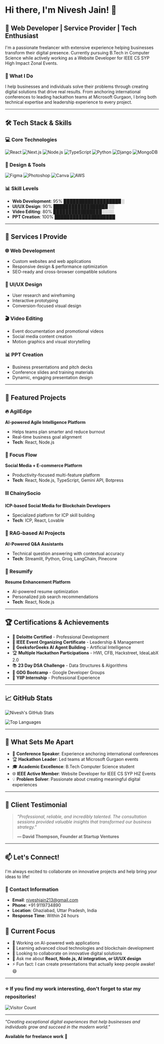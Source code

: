 # Hi there, I'm Nivesh Jain! 👋

## 🚀 Web Developer | Service Provider | Tech Enthusiast

I'm a passionate freelancer with extensive experience helping businesses transform their digital presence. Currently pursuing B.Tech in Computer Science while actively working as a Website Developer for IEEE CS SYP High Impact Zonal Events.

### 🎯 What I Do
I help businesses and individuals solve their problems through creating digital solutions that drive real results. From anchoring international conferences to leading hackathon teams at Microsoft Gurgaon, I bring both technical expertise and leadership experience to every project.

---

## 🛠️ Tech Stack & Skills

### 💻 Core Technologies
![React](https://img.shields.io/badge/React-20232A?style=for-the-badge&logo=react&logoColor=61DAFB)
![Next.js](https://img.shields.io/badge/Next.js-000000?style=for-the-badge&logo=next.js&logoColor=white)
![Node.js](https://img.shields.io/badge/Node.js-43853D?style=for-the-badge&logo=node.js&logoColor=white)
![TypeScript](https://img.shields.io/badge/TypeScript-007ACC?style=for-the-badge&logo=typescript&logoColor=white)
![Python](https://img.shields.io/badge/Python-3776AB?style=for-the-badge&logo=python&logoColor=white)
![Django](https://img.shields.io/badge/Django-092E20?style=for-the-badge&logo=django&logoColor=white)
![MongoDB](https://img.shields.io/badge/MongoDB-4EA94B?style=for-the-badge&logo=mongodb&logoColor=white)

### 🎨 Design & Tools
![Figma](https://img.shields.io/badge/Figma-F24E1E?style=for-the-badge&logo=figma&logoColor=white)
![Photoshop](https://img.shields.io/badge/Adobe%20Photoshop-31A8FF?style=for-the-badge&logo=Adobe%20Photoshop&logoColor=black)
![Canva](https://img.shields.io/badge/Canva-%2300C4CC.svg?&style=for-the-badge&logo=Canva&logoColor=white)
![AWS](https://img.shields.io/badge/Amazon_AWS-232F3E?style=for-the-badge&logo=amazon-aws&logoColor=white)

### 📊 Skill Levels
- **Web Development**: 95% ██████████████████▉░
- **UI/UX Design**: 90% █████████████████▉░░
- **Video Editing**: 80% ████████████████░░░░
- **PPT Creation**: 100% ████████████████████

---

## 🎯 Services I Provide

### 🌐 Web Development
- Custom websites and web applications
- Responsive design & performance optimization
- SEO-ready and cross-browser compatible solutions

### 🎨 UI/UX Design
- User research and wireframing
- Interactive prototyping
- Conversion-focused visual design

### 🎬 Video Editing
- Event documentation and promotional videos
- Social media content creation
- Motion graphics and visual storytelling

### 📊 PPT Creation
- Business presentations and pitch decks
- Conference slides and training materials
- Dynamic, engaging presentation design

---

## 🚀 Featured Projects

### 🔥 AgilEdge
**AI-powered Agile Intelligence Platform**
- Helps teams plan smarter and reduce burnout
- Real-time business goal alignment
- **Tech**: React, Node.js

### 🎯 Focus Flow
**Social Media + E-commerce Platform**
- Productivity-focused multi-feature platform
- **Tech**: React, Node.js, TypeScript, Gemini API, Botpress

### ⛓️ ChainySocio
**ICP-based Social Media for Blockchain Developers**
- Specialized platform for ICP skill building
- **Tech**: ICP, React, Lovable

### 🤖 RAG-based AI Projects
**AI-Powered Q&A Assistants**
- Technical question answering with contextual accuracy
- **Tech**: Streamlit, Python, Groq, LangChain, Pinecone

### 📄 Resumify
**Resume Enhancement Platform**
- AI-powered resume optimization
- Personalized job search recommendations
- **Tech**: React, Node.js

---

## 🏆 Certifications & Achievements

- 🏅 **Deloitte Certified** - Professional Development
- 🎯 **IEEE Event Organizing Certificate** - Leadership & Management
- 🤖 **GeeksforGeeks AI Agent Building** - Artificial Intelligence
- 🏆 **Multiple Hackathon Participations** - HWI, CFB, Hackstreet, IdeaLabX 2.0
- 📚 **23 Day DSA Challenge** - Data Structures & Algorithms
- 🚀 **GDG Bootcamp** - Google Developer Groups
- 💼 **YIIP Internship** - Professional Experience

---

## 📈 GitHub Stats

![Nivesh's GitHub Stats](https://github-readme-stats.vercel.app/api?username=hey-nivesh&show_icons=true&theme=radical)

![Top Languages](https://github-readme-stats.vercel.app/api/top-langs/?username=hey-nivesh&layout=compact&theme=radical)

---

## 🌟 What Sets Me Apart

- 🎤 **Conference Speaker**: Experience anchoring international conferences
- 🏆 **Hackathon Leader**: Led teams at Microsoft Gurgaon events
- 🎓 **Academic Excellence**: B.Tech Computer Science student
- 🌐 **IEEE Active Member**: Website Developer for IEEE CS SYP HIZ Events
- 💡 **Problem Solver**: Passionate about creating meaningful digital experiences

---

## 💬 Client Testimonial

> *"Professional, reliable, and incredibly talented. The consultation sessions provided valuable insights that transformed our business strategy."*
> 
> **— David Thompson, Founder at Startup Ventures**

---

## 📫 Let's Connect!

I'm always excited to collaborate on innovative projects and help bring your ideas to life!

### 📧 Contact Information
- **Email**: [niveshjain213@gmail.com](mailto:niveshjain213@gmail.com)
- **Phone**: +91 9119734890
- **Location**: Ghaziabad, Uttar Pradesh, India
- **Response Time**: Within 24 hours



## 🎯 Current Focus

- 🔭 Working on AI-powered web applications
- 🌱 Learning advanced cloud technologies and blockchain development
- 👯 Looking to collaborate on innovative digital solutions
- 💬 Ask me about **React, Node.js, AI integration, or UI/UX design**
- ⚡ Fun fact: I can create presentations that actually keep people awake! 😄

---

### ⭐ If you find my work interesting, don't forget to star my repositories!

![Visitor Count](https://visitor-badge.laobi.icu/badge?page_id=hey-nivesh.hey-nivesh)

---

*"Creating exceptional digital experiences that help businesses and individuals grow and succeed in the modern world."*

**Available for freelance work** 🚀
